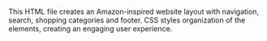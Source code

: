 This HTML file creates an Amazon-inspired website layout with navigation, search, shopping categories and footer. CSS styles organization of the elements, creating an engaging user experience.
